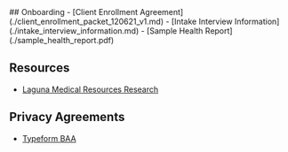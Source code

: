 <head>
<link rel="icon" href="images/favicon.ico" type="image/x-icon" />
</head>
## Onboarding
- [Client Enrollment Agreement](./client_enrollment_packet_120621_v1.md)
- [Intake Interview Information](./intake_interview_information.md)
- [Sample Health Report](./sample_health_report.pdf)

## Resources
- [Laguna Medical Resources Research](./laguna_medical_resources_research.md)

## Privacy Agreements
- [Typeform BAA](./typeform_baa_hipaa_kmllc.pdf)
